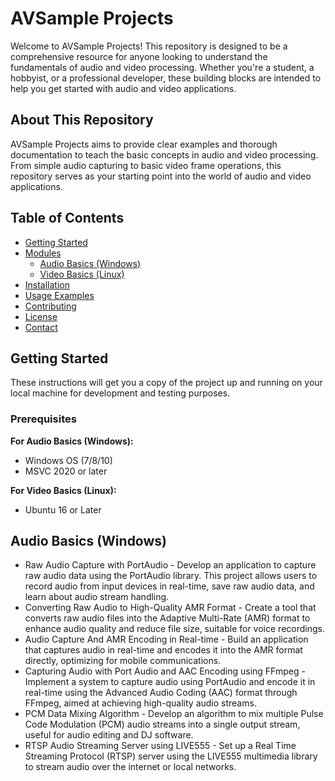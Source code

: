 # AVSample Projects

Welcome to AVSample Projects! This repository is designed to be a comprehensive resource for anyone looking to understand the fundamentals of audio and video processing. Whether you're a student, a hobbyist, or a professional developer, these building blocks are intended to help you get started with audio and video applications.

## About This Repository

AVSample Projects aims to provide clear examples and thorough documentation to teach the basic concepts in audio and video processing. From simple audio capturing to basic video frame operations, this repository serves as your starting point into the world of audio and video applications.

## Table of Contents

- [Getting Started](#getting-started)
- [Modules](#modules)
  - [Audio Basics (Windows)](#audio-basics-windows)
  - [Video Basics (Linux)](#video-basics-linux)
- [Installation](#installation)
- [Usage Examples](#usage-examples)
- [Contributing](#contributing)
- [License](#license)
- [Contact](#contact)

## Getting Started

These instructions will get you a copy of the project up and running on your local machine for development and testing purposes.

### Prerequisites
**For Audio Basics (Windows):**
- Windows OS (7/8/10)
- MSVC 2020 or later

**For Video Basics (Linux):**
- Ubuntu 16 or Later

## Audio Basics (Windows)
- Raw Audio Capture with PortAudio - Develop an application to capture raw audio data using the PortAudio library. This project allows users to record audio from input devices in real-time, save raw audio data, and 
  learn about audio stream handling.
- Converting Raw Audio to High-Quality AMR Format - Create a tool that converts raw audio files into the Adaptive Multi-Rate (AMR) format to enhance audio quality and reduce file size, suitable for voice recordings.
- Audio Capture And AMR Encoding in Real-time - Build an application that captures audio in real-time and encodes it into the AMR format directly, optimizing for mobile communications.
- Capturing Audio with Port Audio and AAC Encoding using FFmpeg - Implement a system to capture audio using PortAudio and encode it in real-time using the Advanced Audio Coding (AAC) format through FFmpeg, aimed at 
  achieving high-quality audio streams.
- PCM Data Mixing Algorithm - Develop an algorithm to mix multiple Pulse Code Modulation (PCM) audio streams into a single output stream, useful for audio editing and DJ software.
- RTSP Audio Streaming Server using LIVE555 - Set up a Real Time Streaming Protocol (RTSP) server using the LIVE555 multimedia library to stream audio over the internet or local networks.




